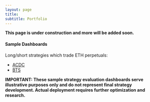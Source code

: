 ```yaml
---
layout: page
title:
subtitle: Portfolio
---
```


**This page is under construction and more will be added soon.**

#### Sample Dashboards

Long/short strategies which trade ETH perpetuals:

* [ACDC](http://139.59.126.232:3838/py-sample/)
* [BTS](http://139.59.126.232:3838/bts/)

**IMPORTANT: These sample strategy evaluation dashboards serve illustrative purposes only and do not represent final strategy development. Actual deployment requires further optimization and research.** 
